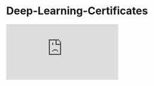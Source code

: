 # Deep-Learning-Certificates
![Neural Networks and Deep Learning](https://github.com/nsradia/Deep-Learning-Cert/blob/master/Coursera%20QUU3AP48PSDK.pdf)
